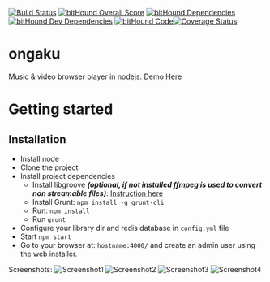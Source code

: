 [![Build Status](https://travis-ci.org/svandecappelle/ongaku.svg?branch=master)](https://travis-ci.org/svandecappelle/ongaku) [![bitHound Overall Score](https://www.bithound.io/github/svandecappelle/ongaku/badges/score.svg)](https://www.bithound.io/github/svandecappelle/ongaku) [![bitHound Dependencies](https://www.bithound.io/github/svandecappelle/ongaku/badges/dependencies.svg)](https://www.bithound.io/github/svandecappelle/ongaku/master/dependencies/npm) [![bitHound Dev Dependencies](https://www.bithound.io/github/svandecappelle/ongaku/badges/devDependencies.svg)](https://www.bithound.io/github/svandecappelle/ongaku/master/dependencies/npm) [![bitHound Code](https://www.bithound.io/github/svandecappelle/ongaku/badges/code.svg)](https://www.bithound.io/github/svandecappelle/ongaku)[![Coverage Status](https://coveralls.io/repos/github/svandecappelle/ongaku/badge.svg?branch=master)](https://coveralls.io/github/svandecappelle/ongaku?branch=master)

ongaku
======

Music &amp; video browser player in nodejs.
Demo [Here](http://music.mizore.fr/ "here")

# Getting started
## Installation
* Install node
* Clone the project
* Install project dependencies
  * Install libgroove ***(optional, if not installed ffmpeg is used to convert non streamable files)***: [Instruction here](https://github.com/andrewrk/libgroove#installation "Instruction here")
  * Install Grunt: ```npm install -g grunt-cli```
  * Run: ```npm install```
  * Run ```grunt```
* Configure your library dir and redis database in ```config.yml``` file
* Start ```npm start```
* Go to your browser at: ```hostname:4000/``` and create an admin user using the web installer.

Screenshots:
![Screenshot1](http://imagik.fr/images/2016/10/25/Capturedecrande2016-10-2517-39-07.png)
![Screenshot2](http://imagik.fr/images/2016/10/25/Capturedecrande2016-10-2517-39-25.png)
![Screenshot3](http://imagik.fr/images/2016/10/25/Capturedecrande2016-10-2517-39-54.png)
![Screenshot4](http://imagik.fr/images/2016/10/25/Capturedecrande2016-10-2517-41-15.png)
